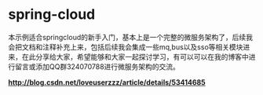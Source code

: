 # spring-cloud
本示例适合springcloud的新手入门，基本上是一个完整的微服务架构了，后续我会把文档和注释补充上来，包括后续我会集成一些mq,bus以及sso等相关模块进来，在此分享给大家，希望能够和大家一起探讨学习，有可以可以在我的博客中进行留言或添加QQ群324070788进行微服务架构的交流。

<b>http://blog.csdn.net/loveuserzzz/article/details/53414685</b>
